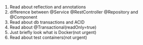 1. Read about reflection and annotations
2. difference between @Service @RestController @Repository and @Component
3. Read about db transactions and ACID
4. Read about @Transactional(readOnly=true)
5. Just briefly look what is Docker(not urgent)
6. Read about test containers(not urgent)
